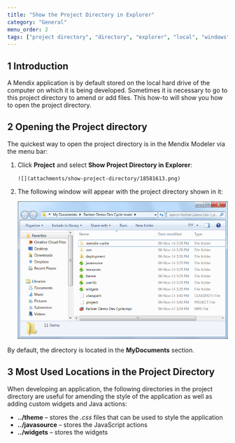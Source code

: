```yaml
---
title: "Show the Project Directory in Explorer"
category: "General"
menu_order: 2
tags: ["project directory", "directory", "explorer", "local", "windows"]
---
```


## 1 Introduction

A Mendix application is by default stored on the local hard drive of the computer on which it is being developed. Sometimes it is necessary to go to this project directory to amend or add files. This how-to will show you how to open the project directory.  

## 2 Opening the Project directory

The quickest way to open the project directory is in the Mendix Modeler via the menu bar:

1.  Click **Project** and select **Show Project Directory in Explorer**:

        ![](attachments/show-project-directory/18581613.png)
        
2.  The following window will appear with the project directory shown in it:

    ![](attachments/show-project-directory/18581612.png)

By default, the directory is located in the **MyDocuments** section.

## 3 Most Used Locations in the Project Directory

When developing an application, the following directories in the project directory are useful for amending the style of the application as well as adding custom widgets and Java actions:

* **../theme** – stores the *.css* files that can be used to style the application
* **../javasource** – stores the JavaScript actions
* **../widgets** – stores the widgets
